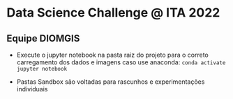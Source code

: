 # Data Science Challenge @ ITA 2022
## Equipe DIOMGIS

- Execute o jupyter notebook na pasta raiz do projeto para o correto carregamento dos dados e imagens
caso use anaconda:
`conda activate
jupyter notebook`

- Pastas Sandbox são voltadas para rascunhos e experimentações individuais
